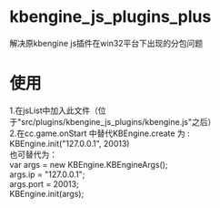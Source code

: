 # kbengine_js_plugins_plus
解决原kbengine js插件在win32平台下出现的分包问题</br>
# 使用</br>
1.在jsList中加入此文件（位于"src/plugins/kbengine_js_plugins/kbengine.js"之后）</br>
2.在cc.game.onStart 中替代KBEngine.create 为 :</br>
KBEngine.init("127.0.0.1", 20013)</br>
也可替代为：</br>
var args = new KBEngine.KBEngineArgs();</br>
args.ip = "127.0.0.1";</br>
args.port = 20013;</br>
KBEngine.init(args);</br>
